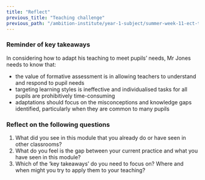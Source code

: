 ```yaml
---
title: "Reflect"
previous_title: "Teaching challenge"
previous_path: "/ambition-institute/year-1-subject/summer-week-11-ect-teaching-challenge"
---
```





### Reminder of key takeaways
In considering how to adapt his teaching to meet pupils’ needs, Mr Jones needs to
know that:
- the value of formative assessment is in allowing teachers to understand and respond to pupil needs 
- targeting learning styles is ineffective and individualised tasks for all pupils are prohibitively time-consuming 
- adaptations should focus on the misconceptions and knowledge gaps identified, particularly when they are common to many pupils




### Reflect on the following questions
1. What did you see in this module that you already do or have seen in other classrooms? 
2. What do you feel is the gap between your current practice and what you have seen in this module? 
3. Which of the ‘key takeaways’ do you need to focus on? Where and when might you try to apply them to your teaching?


